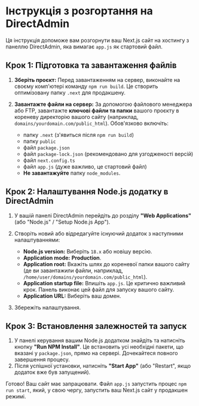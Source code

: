 # Інструкція з розгортання на DirectAdmin

Ця інструкція допоможе вам розгорнути ваш Next.js сайт на хостингу з панеллю DirectAdmin, яка вимагає `app.js` як стартовий файл.

## Крок 1: Підготовка та завантаження файлів

1.  **Зберіть проєкт:** Перед завантаженням на сервер, виконайте на своєму комп'ютері команду `npm run build`. Це створить оптимізовану папку `.next` для продакшену.

2.  **Завантажте файли на сервер:** За допомогою файлового менеджера або FTP, завантажте **ключові файли та папки** вашого проєкту в кореневу директорію вашого сайту (наприклад, `domains/yourdomain.com/public_html`). Обов'язково включіть:
    *   папку `.next` (з'явиться після `npm run build`)
    *   папку `public`
    *   файл `package.json`
    *   файл `package-lock.json` (рекомендовано для узгодженості версій)
    *   файл `next.config.ts`
    *   файл `app.js` (дуже важливо, це стартовий файл)
    *   **Не завантажуйте** папку `node_modules`.

## Крок 2: Налаштування Node.js додатку в DirectAdmin

1.  У вашій панелі DirectAdmin перейдіть до розділу **"Web Applications"** (або "Node.js" / "Setup Node.js App").
2.  Створіть новий або відредагуйте існуючий додаток з наступними налаштуваннями:

    *   **Node.js version:** Виберіть `18.x` або новішу версію.
    *   **Application mode:** **Production**.
    *   **Application root:** Вкажіть шлях до кореневої папки вашого сайту (де ви завантажили файли, наприклад, `/home/user/domains/yourdomain.com/public_html`).
    *   **Application startup file:** Впишіть `app.js`. Це критично важливий крок. Панель виконає цей файл для запуску вашого сайту.
    *   **Application URL:** Виберіть ваш домен.

3.  Збережіть налаштування.

## Крок 3: Встановлення залежностей та запуск

1.  У панелі керування вашим Node.js додатком знайдіть та натисніть кнопку **"Run NPM Install"**. Це встановить усі необхідні пакети, що вказані у `package.json`, прямо на сервері. Дочекайтеся повного завершення процесу.
2.  Після успішної установки, натисніть **"Start App"** (або "Restart", якщо додаток вже був запущений).

Готово! Ваш сайт має запрацювати. Файл `app.js` запустить процес `npm run start`, який, у свою чергу, запустить ваш Next.js сайт у продакшен режимі.
